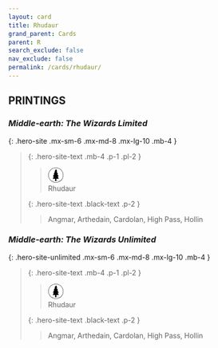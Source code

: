```yaml
---
layout: card
title: Rhudaur
grand_parent: Cards
parent: R
search_exclude: false
nav_exclude: false
permalink: /cards/rhudaur/
---
```


## PRINTINGS


### _Middle-earth: The Wizards Limited_

{: .hero-site .mx-sm-6 .mx-md-8 .mx-lg-10 .mb-4 }
> {: .hero-site-text .mb-4 .p-1 .pl-2 }
> > <div class="card-mp"><img src="/assets/images/wilderness.svg"></div>
> > <div class="character-card-name">Rhudaur</div>
>
> {: .hero-site-text .black-text .p-2 }
> > Angmar, Arthedain, Cardolan, High Pass, Hollin 
> 

### _Middle-earth: The Wizards Unlimited_

{: .hero-site-unlimited .mx-sm-6 .mx-md-8 .mx-lg-10 .mb-4 }
> {: .hero-site-text .mb-4 .p-1 .pl-2 }
> > <div class="card-mp"><img src="/assets/images/wilderness.svg"></div>
> > <div class="character-card-name">Rhudaur</div>
>
> {: .hero-site-text .black-text .p-2 }
> > Angmar, Arthedain, Cardolan, High Pass, Hollin 
> 
